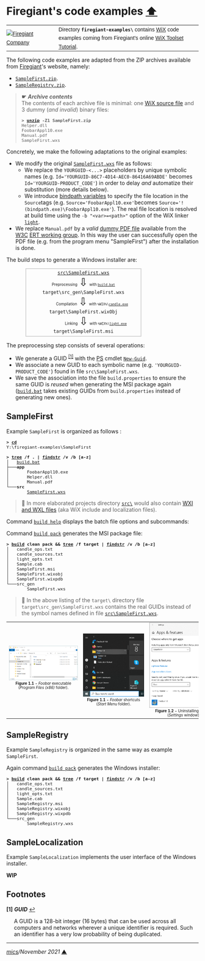 # <span id="top">Firegiant's code examples</span> <span style="size:30%;"><a href="../README.md">⬆</a></span>

<table style="font-family:Helvetica,Arial;font-size:14px;line-height:1.6;">
  <tr>
  <td style="border:0;padding:0 10px 0 0;min-width:120px;">
    <a href="https://www.firegiant.com/" rel="external"><img style="border:0;width:120px;" src="https://www.firegiant.com/assets/img/logo_firegiant.png" alt="Firegiant Company" /></a>
  </td>
  <td style="border:0;padding:0;vertical-align:text-top;">
    Directory <strong><code>firegiant-examples\</code></strong> contains <a href="https://wixtoolset.org/" rel="external">WiX</a> code examples coming from Firegiant's online <a href="https://www.firegiant.com/wix/tutorial/" rel="external">WiX Toolset Tutorial</a>.
  </td>
  </tr>
</table>

The following code examples are adapted from the ZIP archives available from [Firegiant]'s website, namely:
- [`SampleFirst.zip`](https://www.firegiant.com/system/files/samples/SampleFirst.zip).
- [`SampleRegistry.zip`](https://www.firegiant.com/system/files/samples/SampleRegistry.zip).

> **&#9755;** ***Archive contents***<br/>
> The contents of each archive file is minimal: one [WiX source file](https://wixtoolset.org/documentation/manual/v3/overview/files.html) and 3 dummy (*and invalid*) binary files:
> <pre style="font-size:80%;">
> <b>&gt; <a href="https://linux.die.net/man/1/unzip">unzip</a> -Z1 SampleFirst.zip</b>
> Helper.dll
> FoobarAppl10.exe
> Manual.pdf
> SampleFirst.wxs
> </pre>

Concretely, we make the following adaptations to the original examples:
- We modify the original [`SampleFirst.wxs`](./SampleFirst/src/SampleFirst.wxs) file as follows:
  * We replace the `YOURGUID-<...>` placeholders by unique symbolic names (e.g. `Id='YOURGUID-86C7-4D14-AEC0-86416A69ABDE'` becomes `Id='YOURGUID-PRODUCT_CODE'`) in order to delay *and* automatize their substitution (more details below).
  * We introduce [bindpath variables](https://wixtoolset.org/documentation/manual/v3/howtos/general/specifying_source_files.html) to specify the file location in the `Source`tags (e.g. `Source='FoobarAppl10.exe'`becomes `Source='!(bindpath.exe)\FoobarAppl10.exe'`). The real file location is resolved at build time using the `-b "<var>=<path>"` option of the WiX linker [`light`](https://wixtoolset.org/documentation/manual/v3/overview/light.html).
- We replace `Manual.pdf` by a *valid* [dummy PDF file](https://www.w3.org/WAI/ER/tests/xhtml/testfiles/resources/pdf/dummy.pdf) available from the [W3C](https://www.w3.org/) [ERT working group](https://www.w3.org/WAI/ER/). In this way the user can successfully open the PDF file (e.g. from the program menu "SampleFirst") after the installation is done.

The build steps to generate a Windows installer are:

<div style="width:300px;border:solid lightgray 2px;text-align:center;margin:0 0 10px 50px;">
<div><a href="./SampleFirst/src/SampleFirst.wxs"><code>src\SampleFirst.wxs</code></a></div>
<div>
  <span style="font-size:70%;">Preprocessing</span>
  <span style="font-size:200%;">⇩</span>
  <span style="font-size:70%;">with <code><a href="./SampleFirst/build.bat">build.bat</a></code></span>
</div>
<div><code>target\src_gen\SampleFirst.wxs</code></div>
<div>
  <span style="font-size:70%;padding:0 0 0 45px;">Compilation</span>
  <span style="font-size:200%;">⇩</span>
  <span style="font-size:70%;">with <code>%WIX%\<a href="https://wixtoolset.org/documentation/manual/v3/overview/candle.html">candle.exe</a></code></span>
</div>
<div><code>target\SampleFirst.wixObj</code></div>
<div>
  <span style="font-size:70%;padding:0 0 0 65px;">Linking</span>
  <span style="font-size:200%;">⇩</span>
  <span style="font-size:70%;">with <code>%WIX%\<a href="https://wixtoolset.org/documentation/manual/v3/overview/light.html">light.exe</a></code></span>
</div>
<div style="padding:0 0 5px 0;">
  <code>target\SampleFirst.msi</code>
</div>
</div>

The preprocessing step consists of several operations:
- We generate a GUID <sup id="anchor_01"><a href="#footnote_01">[1]</a></sup> with the [PS][microsoft_powershell] cmdlet [`New-Guid`](https://docs.microsoft.com/en-us/powershell/module/microsoft.powershell.utility/new-guid?view=powershell-7.1).
- We associate a new GUID to each symbolic name (e.g. `'YOURGUID-PRODUCT_CODE'`) found in file `src\SampleFirst.wxs`.
- We save the association into the file `build.properties` to ensure the same GUID is *reused* when generating the MSI package again ([`build.bat`](./SampleFirst/build.bat) takes existing GUIDs from `build.properties` instead of generating new ones).

## <span id="samplefirst">SampleFirst</span>

Example `SampleFirst` is organized as follows :
<pre style="font-size:80%;">
<b>&gt; <a href="https://docs.microsoft.com/en-us/windows-server/administration/windows-commands/cd">cd</a></b>
Y:\firegiant-examples\SampleFirst
&nbsp;
<b>&gt; <a href="https://docs.microsoft.com/en-us/windows-server/administration/windows-commands/tree">tree</a> /f . | <a href="https://docs.microsoft.com/en-us/windows-server/administration/windows-commands/findstr">findstr</a> /v /b [a-z]</b>
│   <a href="./SampleFirst/build.bat">build.bat</a>
├───<b>app</b>
│       FoobarAppl10.exe
│       Helper.dll
│       Manual.pdf
└───<b>src</b>
        <a href="./SampleFirst/src/SampleFirst.wxs">SampleFirst.wxs</a>
</pre>

> **:mag_right:** In more elaborated projects directory [`src\`](./SampleFirst/src/) would also contain [WXI and WXL files](https://wixtoolset.org/documentation/manual/v3/overview/files.html) (aka WiX include and localization files).

Command [`build help`](./SampleFirst/build.bat) displays the batch file options and subcommands:

Command [`build pack`](./SampleFirst/build.bat) generates the MSI package file:

<pre style="font-size:80%;">
<b>&gt; <a href="./SampleFirst/build.bat">build</a> clean pack &amp;&amp; <a href="https://docs.microsoft.com/en-us/windows-server/administration/windows-commands/tree">tree</a> /f target | <a href="https://docs.microsoft.com/en-us/windows-server/administration/windows-commands/findstr">findstr</a> /v /b [a-z]</b>
│   candle_ops.txt
│   candle_sources.txt
│   light_opts.txt
│   Sample.cab
│   SampleFirst.msi
│   SampleFirst.wixobj
│   SampleFirst.wixpdb
└───src_gen
        SampleFirst.wxs
</pre>

> **:mag_right:** In the above listing of the `target\` directory file `target\src_gen\SampleFirst.wxs` contains the real GUIDs instead of the symbol names defined in file [`src\SampleFirst.wxs`](./SampleFirst/src/SampleFirst.wxs).

<table>
<tr>
<td style="text-align:center;">
  <a href="images/SampleFirst.png"><img style="max-width:180px;" src="images/SampleFirst.png" /></a>
  <div style="font-size:70%;"><b>Figure 1.1 -</b> <i>Foobar</i> executable<br>(<i>Program Files (x86)</i> folder).<br/>&nbsp;
</td>
<td style="text-align:center;">
  <a href="images/SampleFirst_StartMenu.png"><img style="max-width:160px;" src="images/SampleFirst_StartMenu.png" /></a>
  <div style="font-size:70%;"><b>Figure 1.1 -</b> <i>Foobar</i> shortcuts<br>(<i>Start Menu</i> folder).
</td>
<td style="text-align:center;">
  <a href="images/SampleFirst_Uninstall.png"><img style="max-width:180px;" src="images/SampleFirst_Uninstall.png" /></a>
  <div style="font-size:70%;"><b>Figure 1.2 -</b> Uninstalling <i>Foobar</i><br/>(<i>Settings</i> window).
</td>
</tr>
</table>

## <span id="sample_registry">SampleRegistry</span>

Example `SampleRegistry` is organized in the same way as example `SampleFirst`.

Again command [`build pack`](./SampleFirst/build.bat) generates the Windows installer:

<pre style="font-size:80%;">
<b>&gt; <a href="./SampleRegistry/build.bat">build</a> clean pack &amp;&amp; <a href="https://docs.microsoft.com/en-us/windows-server/administration/windows-commands/tree">tree</a> /f target | <a href="https://docs.microsoft.com/en-us/windows-server/administration/windows-commands/findstr">findstr</a> /v /b [a-z]</b>
│   candle_ops.txt
│   candle_sources.txt
│   light_opts.txt
│   Sample.cab
│   SampleRegistry.msi
│   SampleRegistry.wixobj
│   SampleRegistry.wixpdb
└───src_gen
        SampleRegistry.wxs
</pre>

## <span id="Sample_localization">SampleLocalization</span>

Example `SampleLocalization` implements the user interface of the Windows installer.

**WIP**

<!--
http://www.lingoes.net/en/translator/langcode.htm
-->

## <span id="footnotes">Footnotes</span>

<b name="footnote_01">[1]</b> ***GUID*** [↩](#anchor_01)

<p style="margin:0 0 1em 20px;">
A GUID is a 128-bit integer (16 bytes) that can be used across all computers and networks wherever a unique identifier is required. Such an identifier has a very low probability of being duplicated.
</p>

***

*[mics](https://lampwww.epfl.ch/~michelou/)/November 2021* [**&#9650;**](#top)
<span id="bottom">&nbsp;</span>

<!-- link refs -->

[firegiant]: https://www.firegiant.com/
[microsoft_powershell]: https://docs.microsoft.com/en-us/powershell/scripting/getting-started/getting-started-with-windows-powershell?view=powershell-6
